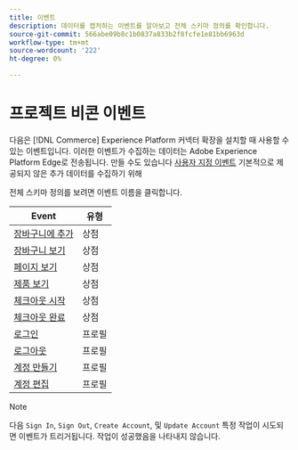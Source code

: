 ```yaml
---
title: 이벤트
description: 데이터를 캡처하는 이벤트를 알아보고 전체 스키마 정의를 확인합니다.
source-git-commit: 566abe09b8c1b0837a833b2f8fcfe1e81bb6963d
workflow-type: tm+mt
source-wordcount: '222'
ht-degree: 0%

---
```


# 프로젝트 비콘 이벤트

다음은 [!DNL Commerce] Experience Platform 커넥터 확장을 설치할 때 사용할 수 있는 이벤트입니다. 이러한 이벤트가 수집하는 데이터는 Adobe Experience Platform Edge로 전송됩니다. 만들 수도 있습니다 [사용자 지정 이벤트](custom-events.md) 기본적으로 제공되지 않은 추가 데이터를 수집하기 위해

전체 스키마 정의를 보려면 이벤트 이름을 클릭합니다.

| Event | 유형 |
|---|---|
| [장바구니에 추가](https://github.com/adobe/magento-storefront-event-collector/blob/main/src/handlers/product/addToCartAEP.ts) | 상점 |
| [장바구니 보기](https://github.com/adobe/magento-storefront-event-collector/blob/main/src/handlers/shoppingCart/viewAEP.ts) | 상점 |
| [페이지 보기](https://github.com/adobe/magento-storefront-event-collector/blob/main/src/handlers/page/viewAEP.ts) | 상점 |
| [제품 보기](https://github.com/adobe/magento-storefront-event-collector/blob/main/src/handlers/product/viewAEP.ts) | 상점 |
| [체크아웃 시작](https://github.com/adobe/magento-storefront-event-collector/blob/main/src/handlers/shoppingCart/initiateCheckoutAEP.ts) | 상점 |
| [체크아웃 완료](https://github.com/adobe/magento-storefront-event-collector/blob/main/src/handlers/checkout/placeOrderAEP.ts) | 상점 |
| [로그인](https://github.com/adobe/magento-storefront-event-collector/blob/main/src/handlers/account/signInAEP.ts) | 프로필 |
| [로그아웃](https://github.com/adobe/magento-storefront-event-collector/blob/main/src/handlers/account/signOutAEP.ts) | 프로필 |
| [계정 만들기](https://github.com/adobe/magento-storefront-event-collector/blob/main/src/handlers/account/createAccountAEP.ts) | 프로필 |
| [계정 편집](https://github.com/adobe/magento-storefront-event-collector/blob/main/src/handlers/account/editAccountAEP.ts) | 프로필 |

>[!NOTE]
>
> 다음 `Sign In`, `Sign Out`, `Create Account`, 및 `Update Account` 특정 작업이 시도되면 이벤트가 트리거됩니다. 작업이 성공했음을 나타내지 않습니다.

